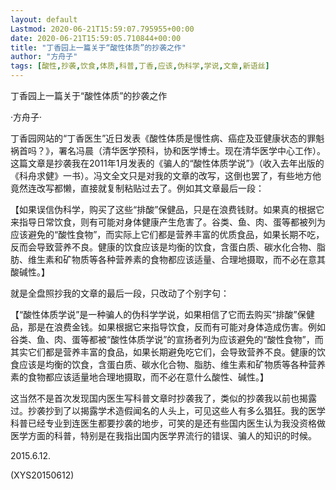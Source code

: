 ```yaml
---
layout: default
Lastmod: 2020-06-21T15:59:07.795955+00:00
date: 2020-06-21T15:59:05.710844+00:00
title: "丁香园上一篇关于“酸性体质”的抄袭之作"
author: "方舟子"
tags: [酸性,抄袭,饮食,体质,科普,丁香,应该,伪科学,学说,文章,新语丝]
---
```


丁香园上一篇关于“酸性体质”的抄袭之作

·方舟子·

丁香园网站的“丁香医生”近日发表《酸性体质是慢性病、癌症及亚健康状态的罪魁祸首吗？》，署名冯晨（清华医学预科，协和医学博士。现在清华医学中心工作）。这篇文章是抄袭我在2011年1月发表的《骗人的“酸性体质学说”》（收入去年出版的《科舟求健》一书）。冯文全文只是对我的文章的改写，这倒也罢了，有些地方他竟然连改写都懒，直接就复制粘贴过去了。例如其文章最后一段：

【如果误信伪科学，购买了这些“排酸”保健品，只是在浪费钱财。如果真的根据它来指导日常饮食，则有可能对身体健康产生危害了。谷类、鱼、肉、蛋等都被列为应该避免的“酸性食物”，而实际上它们都是营养丰富的优质食品，如果长期不吃，反而会导致营养不良。健康的饮食应该是均衡的饮食，含蛋白质、碳水化合物、脂肪、维生素和矿物质等各种营养素的食物都应该适量、合理地摄取，而不必在意其酸碱性。】

就是全盘照抄我的文章的最后一段，只改动了个别字句：

【“酸性体质学说”是一种骗人的伪科学学说，如果相信了它而去购买“排酸”保健品，那是在浪费金钱。如果根据它来指导饮食，反而有可能对身体造成伤害。例如谷类、鱼、肉、蛋等都被“酸性体质学说”的宣扬者列为应该避免的“酸性食物”，而其实它们都是营养丰富的食品，如果长期避免吃它们，会导致营养不良。健康的饮食应该是均衡的饮食，含蛋白质、碳水化合物、脂肪、维生素和矿物质等各种营养素的食物都应该适量地合理地摄取，而不必在意什么酸性、碱性。】

这当然不是首次发现国内医生写科普文章时抄袭我了，类似的抄袭我以前也揭露过。抄袭抄到了以揭露学术造假闻名的人头上，可见这些人有多么猖狂。我的医学科普已经专业到连医生都要抄袭的地步，可笑的是还有些国内医生认为我没资格做医学方面的科普，特别是在我指出国内医学界流行的错误、骗人的知识的时候。

2015.6.12.

(XYS20150612)

